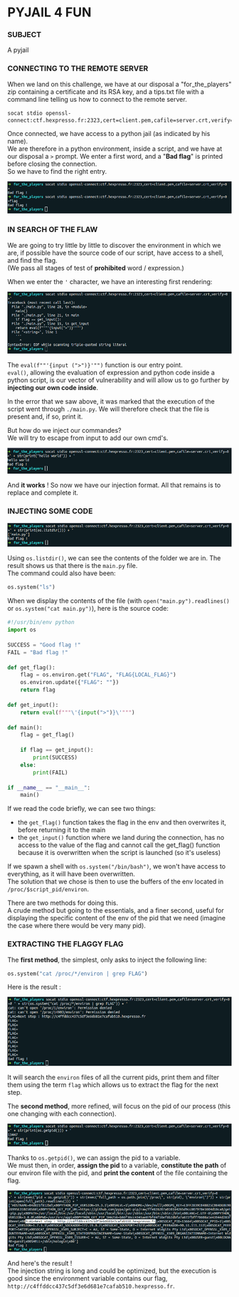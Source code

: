 # PYJAIL 4 FUN

### SUBJECT
A pyjail

### CONNECTING TO THE REMOTE SERVER
When we land on this challenge, we have at our disposal a "for_the_players" zip containing a certificate and its RSA key, and a tips.txt file with a command line telling us how to connect to the remote server.  

```
socat stdio openssl-connect:ctf.hexpresso.fr:2323,cert=client.pem,cafile=server.crt,verify=0
```

Once connected, we have access to a python jail (as indicated by his name).  
We are therefore in a python environment, inside a script, and we have at our disposal a `>` prompt.
We enter a first word, and a "__Bad flag__" is printed before closing the connection.  
So we have to find the right entry.  

![ch05 init](/images/ch05-init.png)

### IN SEARCH OF THE FLAW
We are going to try little by little to discover the environment in which we are, if possible have the source code of our script, have access to a shell, and find the flag.  
(We pass all stages of test of __prohibited__ word / expression.)  

When we enter the `'` character, we have an interesting first rendering:  

![ch05 init](/images/ch05-error.png)

The `eval(f""'{input (">")}'"")` function is our entry point.  
`eval()`, allowing the evaluation of expression and python code inside a python script, is our vector of vulnerability and will allow us to go further by __injecting our own code inside__.  

In the error that we saw above, it was marked that the execution of the script went through `./main.py`.
We will therefore check that the file is present and, if so, print it.

But how do we inject our commandes?  
We will try to escape from input to add our own cmd's.  

![ch05 hello world](/images/ch05-helloworld.png)

And __it works__ ! So now we have our injection format. All that remains is to replace and complete it.  

### INJECTING SOME CODE
![ch05 ls](/images/ch05-ls.png)

Using `os.listdir()`, we can see the contents of the folder we are in. 
The result shows us that there is the `main.py` file.  
The command could also have been:

```python
os.system("ls")
```

When we display the contents of the file (with `open("main.py").readlines()` or `os.system("cat main.py")`), here is the source code:  

```python
#!/usr/bin/env python 
import os

SUCCESS = "Good flag !"
FAIL = "Bad flag !" 

def get_flag():
    flag = os.environ.get("FLAG", "FLAG{LOCAL_FLAG}")
    os.environ.update({"FLAG": ""})
    return flag

def get_input():
    return eval(f"""\'{input(">")}\'""")

def main():
    flag = get_flag()

    if flag == get_input(): 
        print(SUCCESS) 
    else:
        print(FAIL)

if __name__ == "__main__":
    main()
```

If we read the code briefly, we can see two things:  
- the `get_flag()` function takes the flag in the env and then overwrites it, before returning it to the main
- the `get_input()` function where we land during the connection, has no access to the value of the flag and cannot call the get_flag() function because it is overwritten when the script is launched (so it's useless)

If we spawn a shell with `os.system("/bin/bash")`, we won't have access to everything, as it will have been overwritten.  
The solution that we chose is then to use the buffers of the env located in `/proc/$script_pid/environ`.

There are two methods for doing this.  
A crude method but going to the essentials, and a finer second, useful for displaying the specific content of the env of the pid that we need (imagine the case where there would be very many pid).  

### EXTRACTING THE FLAGGY FLAG
The __first method__, the simplest, only asks to inject the following line:

```python
os.system("cat /proc/*/environ | grep FLAG")
```

Here is the result :  

![ch05 sol grep](/images/ch05-solgrep.png)

It will search the `environ` files of all the current pids, print them and filter them using the term `flag` which allows us to extract the flag for the next step.  

The __second method__, more refined, will focus on the pid of our process (this one changing with each connection).

![ch05 get pid](/images/ch05-getpid.png)

Thanks to `os.getpid()`, we can assign the pid to a variable.  
We must then, in order, __assign the pid__ to a variable, __constitute the path__ of our environ file with the pid, and __print the content__ of the file containing the flag.

![ch05 get flag](/images/ch05-getflag.png)

And here's the result !  
The injection string is long and could be optimized, but the execution is good since the environment variable contains our flag, `http://c4ffddcc437c5df3e6d681e7cafab510.hexpresso.fr`.
